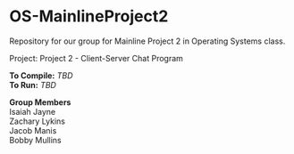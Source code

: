 # OS-MainlineProject2
Repository for our group for Mainline Project 2 in Operating Systems class.

Project: Project 2 - Client-Server Chat Program

**To Compile:** *TBD*<br/>
**To Run:** *TBD*

**Group Members**<br/>
Isaiah Jayne<br/>
Zachary Lykins<br/>
Jacob Manis<br/>
Bobby Mullins
